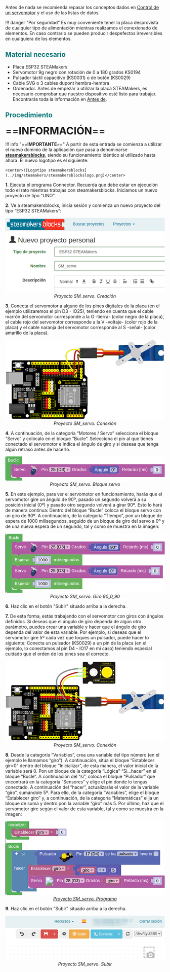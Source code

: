 Antes de nada se recomienda repasar los conceptos dados en [Control de un servomotor](https://fgcoca.github.io/GuiasFundamentales/previos/#control-de-un-servomotor) y el uso de las listas de datos.

!!! danger "Por seguridad"
	Es muy conveniente tener la placa desprovista de cualquier tipo de alimentación mientras realizamos el conexionado de elementos. En caso contrario se pueden producir despefectos irreversibles en cualquiera de los elementos.

## <FONT COLOR=#007575>**Material necesario**</font>

* Placa ESP32 STEAMakers
* Servomotor 9g negro con rotación de 0 a 180 grados KS0194
* Pulsador táctil capacitivo (KS0031) o de botón (KS0029)
* Cable SVG o 3 cables dupont hembra-hembra
* Ordenador. Antes de empezar a utilizar la placa STEAMakers, es necesario comprobar que nuestro dispositivo esté listo para trabajar. Encontrarás toda la información en [Antes de](https://fgcoca.github.io/GuiasFundamentales/UNO/contUNO/).

## <FONT COLOR=#007575>**Procedimiento**</font>

<FONT SIZE=6>==**INFORMACIÓN**==</FONT>

!!! info "==**IMPORTANTE**=="
    A partir de esta entrada se comienza a utilizar el nuevo dominio de la aplicación que pasa a denominarse **[steamakersblocks](https://www.steamakersblocks.com/)**, siendo su funcionamiento idéntico al utilizado hasta ahora. El nuevo logotipo es el siguiente:

	<center>![Logotipo steamakersblocks](../img/steamakers/steamakersblockslogo.png)</center>

**1.** Ejecuta el programa Connector. Recuerda que debe estar en ejecución todo el rato mientras trabajas con steamakersblocks. Iniciamos un nuevo proyecto de tipo "UNO".

**2.** Ve a steamakersblocks, inicia sesión y comienza un nuevo proyecto del tipo “ESP32 STEAMakers”:

<center>

![Proyecto SM_servo. Creación](../img/steamakers/actividades/SM_servo_crea.png)  
*Proyecto SM_servo. Creación*

</center>

**3.** Conecta el servomotor a alguno de los pines digitales de la placa (en el ejemplo utilizaremos el pin D3 - IO25), teniendo en cuenta que el cable marrón del servomotor corresponde a la G -tierra- (color negro de la placa), el cable rojo del servomotor corresponde a la V -voltaje- (color rojo de la placa) y el cable naranja del servomotor corresponde al S -señal- (color amarillo de la placa).

<center>

![Proyecto SM_servo. Conexión](../img/steamakers/actividades/SM_servo_conex.png)  
*Proyecto SM_servo. Conexión*

</center>

**4.** A continuación, de la categoría “Motores / Servo” selecciona el bloque “Servo” y colócalo en el bloque “Bucle”. Selecciona el pin al que tienes conectado el servomotor e indica el ángulo de giro y si deseaa que tenga algún retraso antes de hacerlo.

<center>

![Proyecto SM_servo. Bloque servo](../img/steamakers/actividades/SM_Bservo.png)  
*Proyecto SM_servo. Bloque servo*

</center>

**5.** En este ejemplo, para ver el servomotor en funcionamiento, harás que el servomotor gire un ángulo de 90º, pasado un segundo volverá a su posición inicial (0º) y pasado otro segundo volverá a girar 90º. Esto lo hará de manera continua: Dentro del bloque “Bucle” coloca el bloque servo con un giro de 90º. A continuación, de la categoría “Tiempo”, pon un bloque de espera de 1000 milisegundos, seguido de un bloque de giro del servo a 0º y de una nueva espera de un segundo, tal y como se muestra en la imagen:

<center>

![Proyecto SM_servo. Giro 90_0_90](../img/steamakers/actividades/SM_servo_giro.png)  
*Proyecto SM_servo. Giro 90_0_90*

</center>

**6.** Haz clic en el botón "Subir" situado arriba a la derecha.

**7.** De esta forma, estás trabajando con el servomotor con giros con ángulos definidos. Si deseas que el ángulo de giro dependa de algún otro parámetro, puedes crear una variable y hacer que el ángulo de giro dependa del valor de esta variable. Por ejemplo, si deseas que el servomotor gire 5º cada vez que toques un pulsador, puede hacer lo siguiente: Conecta un pulsador (KS0029) a un pin de la placa (en el ejemplo, lo conectamos al pin D4 - IO17 en mi caso) teniendo especial cuidado que el orden de los pines sea el correcto.

<center>

![Proyecto SM_servo. Conexión](../img/steamakers/actividades/SM_servo_conex1.png)  
*Proyecto SM_servo. Conexión*

</center>

**8.** Desde la categoría “Variables”, crea una variable del tipo número (en el ejemplo le llamamos “giro”). A continuación, sitúa el bloque “Establecer gir=0” dentro del bloque “Inicializar”, de esta manera, el valor inicial de la variable será 0. Pon un bloque de la categoría “Lógica” “Si…hacer” en el bloque “Bucle”. A continuación del “sí”, coloca el bloque “Pulsador” que encontrará en la categoría “Sensores” y elige el pin donde lo tengas conectado. A continuación del “hacer”, actualizarás el valor de la variable “giro”, sumándole 5º. Para ello, de la categoría “Variables”, elige el bloque “Establecer giro” y, a continuación, de la categoría “Matemáticas” elija un bloque de suma y dentro pon la variable “giro” más 5. Por último, haz que el servomotor gire según el valor de esta variable, tal y como se muestra en la imagen:

<center>

![Proyecto SM_servo. Programa](../img/steamakers/actividades/SM_servoP.png)  
*[Proyecto SM_servo. Programa](../STEAMakers/programas/SM_servo.abp)*

</center>

**9.** Haz clic en el botón "Subir" situado arriba a la derecha.

<center>

![Proyecto SM_servo. Subir](../img/steamakers/actividades/SM_servo_subir.png)  
*Proyecto SM_servo. Subir*

</center>
